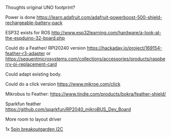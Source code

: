 Thoughts original UNO footprint?

Power is done https://learn.adafruit.com/adafruit-powerboost-500-shield-rechargeable-battery-pack

ESP32 exists for ROS http://www.esp32learning.com/hardware/a-look-at-the-espduino-32-board.php

Could do a Feather/ RPI20240 version https://hackaday.io/project/169154-feather-r3-adapter or https://sequentmicrosystems.com/collections/accessories/products/raspberry-pi-replacement-card

Could adapt existing body.

Could do a click version https://www.mikroe.com/click

Mikrobus to  Feather: https://www.tindie.com/products/bokra/feather-shield/

Sparkfun feather
https://github.com/sparkfun/RP2040_mikroBUS_Dev_Board

More room to layout driver

1x [5pin breakoutgarden I2C](https://shop.pimoroni.com/collections/breakout-garden)

